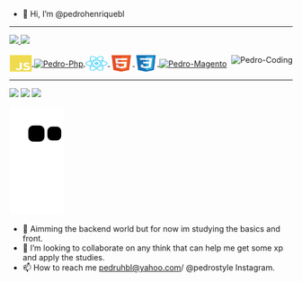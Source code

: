 - 👋 Hi, I’m @pedrohenriquebl

<hr></hr>

 <div>
  <a href="https://github.com/pedrohenriquebl">
  <img height="180em" src="https://github-readme-stats.vercel.app/api?username=pedrohenriquebl&show_icons=true&theme=great-gatsby&include_all_commits=true&count_private=true"/>   
  <img height="180em" src="https://github-readme-stats.vercel.app/api/top-langs/?username=pedrohenriquebl&layout=compact&langs_count=7&theme=great-gatsby"/>
</div>
 
 <div style="display: inline_block"><br>
  <img align="center" alt="Pedro-Js" height="30" width="40" src="https://raw.githubusercontent.com/devicons/devicon/master/icons/javascript/javascript-plain.svg">
  <img align="center" alt="Pedro-Php" height="30" width="40" 
src="https://cdn.jsdelivr.net/gh/devicons/devicon/icons/php/php-original.svg">
  <img align="center" alt="Pedro-React" height="30" width="40" src="https://raw.githubusercontent.com/devicons/devicon/master/icons/react/react-original.svg">
  <img align="center" alt="Pedro-HTML" height="30" width="40" src="https://raw.githubusercontent.com/devicons/devicon/master/icons/html5/html5-original.svg">
  <img align="center" alt="Pedro-CSS" height="30" width="40" src="https://raw.githubusercontent.com/devicons/devicon/master/icons/css3/css3-original.svg">
  <img align="center" alt="Pedro-Magento" height="30" width="40" src="https://cdn.jsdelivr.net/gh/devicons/devicon/icons/magento/magento-original.svg">  
  <img align="right" alt="Pedro-Coding" src="https://c.tenor.com/GfSX-u7VGM4AAAAC/coding.gif">

</div>
 
<div>   
 <hr></hr>
  <a href="https://instagram.com/pedrostyle" target="_blank"><img src="https://img.shields.io/badge/-Instagram-%23E4405F?style=for-the-badge&logo=instagram&logoColor=white" target="_blank"></a>
  <a href = "mailto:pedruhbl@yahoo.com"><img src="https://img.shields.io/badge/-Gmail-%23333?style=for-the-badge&logo=gmail&logoColor=white" target="_blank"></a>
  <a href="https://www.linkedin.com/in/pedro-henrique-barcellos-lopes-997365bb/" target="_blank"><img src="https://img.shields.io/badge/-LinkedIn-%230077B5?style=for-the-badge&logo=linkedin&logoColor=white" target="_blank"></a> 
 
  ![Snake animation](https://github.com/rafaballerini/rafaballerini/blob/output/github-contribution-grid-snake.svg)
 
</div>


- 🌱 Aimming the backend world but for now im studying the basics and front.
- 💞️ I’m looking to collaborate on any think that can help me get some xp and apply the studies.
- 📫 How to reach me pedruhbl@yahoo.com/ @pedrostyle Instagram.

<!---
pedrohenriquebl/pedrohenriquebl is a ✨ special ✨ repository because its `README.md` (this file) appears on your GitHub profile.
You can click the Preview link to take a look at your changes.
--->
 
